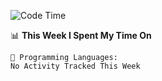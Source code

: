 <!--START_SECTION:waka-->
![Code Time](http://img.shields.io/badge/Code%20Time-1%2C003%20hrs%2040%20mins-blue)

📊 **This Week I Spent My Time On** 

```text
💬 Programming Languages: 
No Activity Tracked This Week
```


<!--END_SECTION:waka-->